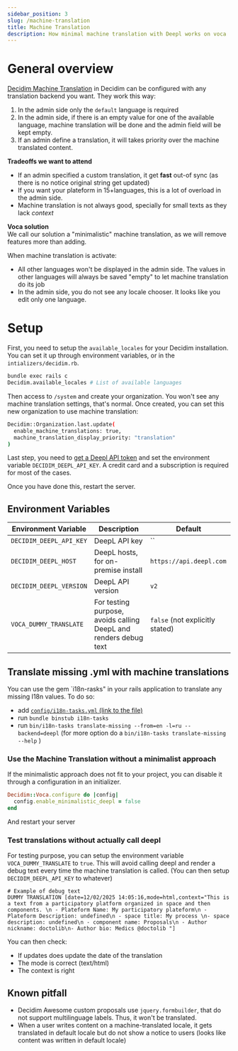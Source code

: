 ```yaml
---
sidebar_position: 3
slug: /machine-translation
title: Machine Translation
description: How minimal machine translation with Deepl works on voca
---
```


# General overview
[Decidim Machine Translation](https://docs.decidim.org/en/develop/develop/machine_translations.html) in Decidim can be configured with any translation backend you want. They work this way: 

1. In the admin side only the `default` language is required
2. In the admin side, if there is an empty value for one of the available language, machine translation will be done and the admin field will be kept empty. 
3. If an admin define a translation, it will takes priority over the machine translated content. 

**Tradeoffs we want to attend** 
- If an admin specified a custom translation, it get **fast** out-of sync (as there is no notice original string get updated)
- If you want your plateform in 15+languages, this is a lot of overload in the admin side.
- Machine translation is not always good, specially for small texts as they lack _context_

**Voca solution**  
We call our solution a "minimalistic" machine translation, as we will remove features more than adding.

When machine translation is activate: 
- All other languages won't be displayed in the admin side. The values in other languages will always be saved "empty" to let machine translation do its job
- In the admin side, you do not see any locale chooser. It looks like you edit only one language.

# Setup
First, you need to setup the `available_locales` for your Decidim installation. 
You can set it up through environment variables, or in the `intializers/decidim.rb`. 
```bash
bundle exec rails c
Decidim.available_locales # List of available languages
```
Then access to `/system` and create your organization. You won't see any machine translation settings, that's normal. 
Once created, you can set this new organization to use machine translation: 
```bash 
Decidim::Organization.last.update(
  enable_machine_translations: true,
  machine_translation_display_priority: "translation"
)
```

Last step, you need to [get a Deepl API token](https://www.deepl.com/en/your-account/keys) and set the environment variable `DECIDIM_DEEPL_API_KEY`. A credit card and a subscription is required for most of the cases.

Once you have done this, restart the server.

## Environment Variables 

| Environment Variable | Description | Default |
|---------------------|-------------|---------|
| `DECIDIM_DEEPL_API_KEY` | DeepL API key | `` |
| `DECIDIM_DEEPL_HOST` | DeepL hosts, for on-premise install | `https://api.deepl.com` |
| `DECIDIM_DEEPL_VERSION` | DeepL API version | `v2` |
| `VOCA_DUMMY_TRANSLATE` | For testing purpose, avoids calling DeepL and renders debug text | `false` (not explicitly stated) |

## Translate missing .yml with machine translations
You can use the gem `i18n-rasks" in your rails application to translate any missing I18n values. 
To do so: 
- add [`config/i18n-tasks.yml` (link to the file)](/i18n-tasks.yml)
- run `bundle binstub i18n-tasks`
- run `bin/i18n-tasks translate-missing --from=en -l=ru --backend=deepl` (for more option do a `bin/i18n-tasks translate-missing --help` )


### Use the Machine Translation without a minimalist approach
If the minimalistic approach does not fit to your project, you can disable it through a configuration in 
an initializer. 
```rb
Decidim::Voca.configure do |config|
  config.enable_minimalistic_deepl = false
end
``` 
And restart your server

### Test translations without actually call deepl
For testing purpose, you can setup the environment variable `VOCA_DUMMY_TRANSLATE` to `true`. This will avoid calling deepl and render
a debug text every time the machine translation is called. (You can then setup `DECIDIM_DEEPL_API_KEY` to whatever)

```
# Example of debug text
DUMMY TRANSLATION [date=12/02/2025 14:05:16,mode=html,context="This is a text from a participatory platform organized in space and then components. \n - Plateform Name: My participatory plateform\n - Plateform Description: undefined\n - space title: My process \n- space description: undefined\n - component name: Proposals\n - Author nickname: doctolib\n- Author bio: Medics @doctolib "]
```

You can then check: 
- If updates does update the date of the translation
- The mode is correct (text/html)
- The context is right


## Known pitfall

- Decidim Awesome custom proposals use `jquery.formbuilder`, that do not support multilinguage labels. Thus, it won't be translated. 
- When a user writes content on a machine-translated locale, it gets translated in default locale but do not show a notice to users (looks like content was written in default locale)
